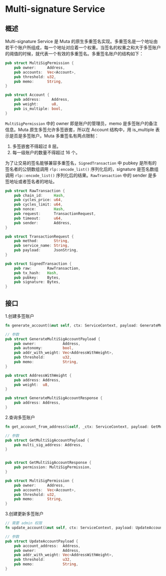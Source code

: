 # Multi-signature Service

## 概述

Multi-signature Service 是 Muta 的原生多重签名实现。多重签名是一个地址由若干个账户所组成，每一个地址对应着一个权重。当签名的权重之和大于多签账户的阈值的时候，就代表一个有效的多重签名。多重签名账户的结构如下：

```rust
pub struct MultiSigPermission {
    pub owner:     Address,
    pub accounts:  Vec<Account>,
    pub threshold: u32,
    pub memo:      String,
}

pub struct Account {
    pub address:     Address,
    pub weight:      u8,
    pub is_multiple: bool,
}
```

`MultiSigPermission` 中的 owner 即是账户的管理员，memo 是多签账户的备注信息。Muta 原生多签允许多签嵌套，所以在 Account 结构中，用 is_multiple 表示是否是多签账户。Muta 多重签名有两点限制：

1. 多签嵌套不得超过 8 层。
2. 每一级账户的数量不得超过 16 个。

为了让交易的签名能够兼容多重签名，`SignedTransaction` 中 pubkey 是所有的签名者的公钥数组调用 `rlp::encode_list()` 序列化后的，signature 是签名数组调用 `rlp::encode_list()` 序列化后的结果。`RawTransaction` 中的 sender 是多签地址或者签名者的地址。

```rust
pub struct RawTransaction {
    pub chain_id:     Hash,
    pub cycles_price: u64,
    pub cycles_limit: u64,
    pub nonce:        Hash,
    pub request:      TransactionRequest,
    pub timeout:      u64,
    pub sender:       Address,
}

pub struct TransactionRequest {
    pub method:       String,
    pub service_name: String,
    pub payload:      JsonString,
}

pub struct SignedTransaction {
    pub raw:       RawTransaction,
    pub tx_hash:   Hash,
    pub pubkey:    Bytes,
    pub signature: Bytes,
}
```

## 接口

1.创建多签账户

```rust
fn generate_account(&mut self, ctx: ServiceContext, payload: GenerateMultiSigAccountPayload) -> ServiceResponse<GenerateMultiSigAccountResponse>;

// 参数
pub struct GenerateMultiSigAccountPayload {
    pub owner:            Address,
    pub autonomy:         bool,
    pub addr_with_weight: Vec<AddressWithWeight>,
    pub threshold:        u32,
    pub memo:             String,
}

pub struct AddressWithWeight {
    pub address: Address,
    pub weight:  u8,
}

pub struct GenerateMultiSigAccountResponse {
    pub address: Address,
}
```

2.查询多签账户

```rust
fn get_account_from_address(&self, _ctx: ServiceContext, payload: GetMultiSigAccountPayload) -> ServiceResponse<GetMultiSigAccountResponse>;

// 参数
pub struct GetMultiSigAccountPayload {
    pub multi_sig_address: Address,
}


pub struct GetMultiSigAccountResponse {
    pub permission: MultiSigPermission,
}

pub struct MultiSigPermission {
    pub owner:     Address,
    pub accounts:  Vec<Account>,
    pub threshold: u32,
    pub memo:      String,
}
```


3.创建更新多签账户

```rust
// 需要 admin 权限
fn update_account(&mut self, ctx: ServiceContext, payload: UpdateAccountPayload,) -> ServiceResponse<()>;

// 参数
pub struct UpdateAccountPayload {
    pub account_address:  Address,
    pub owner:            Address,
    pub addr_with_weight: Vec<AddressWithWeight>,
    pub threshold:        u32,
    pub memo:             String,
}
```
